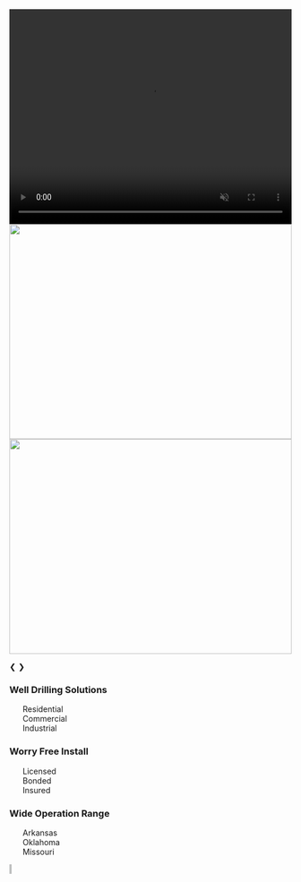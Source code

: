 <script src="{{ '/js/carousel.js?v=' | append: site.github.build_revision | relative_url }}"></script>
<!-- Slideshow container -->
<div class="slideshow-container">

  <!-- Full-width images with number and caption text -->

  <div class="mySlides fade">
    <video muted playsInLine src="{{ '/images/ColcordFast.mov' | relative_url }}" style="width:100%; object-fit: fill; height: calc(100vw * .4);"></video>
  </div>

  <div class="mySlides fade">
    <img src="{{ '/images/yellowrig.jpg?v=' | append: site.github.build_revision | relative_url }}" style="width:100%; height: calc(100vw * .4);">
  </div>

  <div class="mySlides fade">
    <img src="{{ '/images/Pump-Truck-1.png?v=' | append: site.github.build_revision | relative_url }}" style="width:100%; height: calc(100vw * .4);">
  </div>

  <!-- Next and previous buttons -->
  <a class="prev" onclick="goBack()">&#10094;</a>
  <a class="next" onclick="autoSlide()">&#10095;</a>

</div>
<div class="contact-info-footer">
	<span class="contact-info-footer-item" style="width: 33%;">
		<h3>Well Drilling Solutions</h3>
		<ul style="list-style-type: none;">
			<li>Residential</li>
			<li>Commercial</li>
			<li>Industrial</li>
		</ul>
	</span>
	<span class="contact-info-footer-item" style="width: 33%;">
		<h3>Worry Free Install</h3>
		<ul style="list-style-type: none;">
			<li>Licensed</li>
			<li>Bonded</li>
			<li>Insured</li>
		</ul>
	</span>
	<span style="width: 33%;">
		<h3>Wide Operation Range</h3>
		<ul style="list-style-type: none;">
			<li>Arkansas</li>
			<li>Oklahoma</li>
			<li>Missouri</li>
		</ul>
	</span>
</div>


<div style="width:100%; display: inline; background-color: #BFC0C0">
<div style="display: inline-block">

</div>
<div style="display: inline-block">

</div>
</div>
